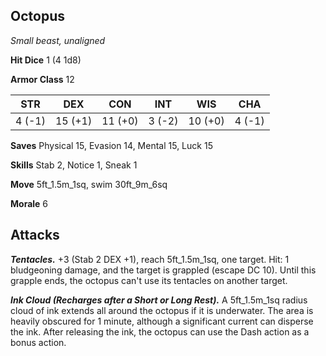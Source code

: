 ## Octopus

*Small beast, unaligned*

**Hit Dice** 1 (4 1d8)

**Armor Class** 12

| STR     | DEX     | CON     | INT     | WIS     | CHA     |
|---------|---------|---------|---------|---------|---------|
|  4 (-1) | 15 (+1) | 11 (+0) |  3 (-2) | 10 (+0) |  4 (-1) |

**Saves** Physical 15, Evasion 14, Mental 15, Luck 15

**Skills** Stab 2, Notice 1, Sneak 1

**Move** 5ft_1.5m_1sq, swim 30ft_9m_6sq

**Morale** 6

## Attacks

***Tentacles.*** +3 (Stab 2 DEX +1), reach 5ft_1.5m_1sq, one target. Hit: 1 bludgeoning damage, and the target is grappled (escape DC 10). Until this grapple ends, the octopus can't use its tentacles on another target.

***Ink Cloud (Recharges after a Short or Long Rest).*** A 5ft_1.5m_1sq radius cloud of ink extends all around the octopus if it is underwater. The area is heavily obscured for 1 minute, although a significant current can disperse the ink. After releasing the ink, the octopus can use the Dash action as a bonus action.

